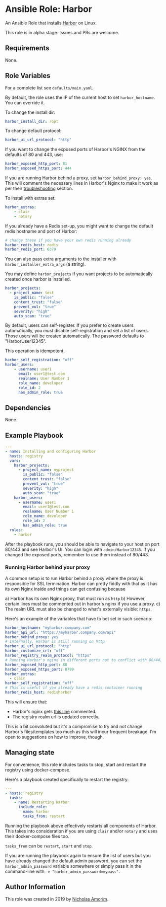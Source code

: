 # Ansible Role: Harbor

An Ansible Role that installs [Harbor](https://github.com/goharbor/harbor) on Linux.

This role is in alpha stage. Issues and PRs are welcome.

## Requirements

None.

## Role Variables

For a complete list see `defaults/main.yaml`.

By default, the role uses the IP of the current host to set `harbor_hostname`. You can override it.

To change the install dir:

```yaml
harbor_install_dir: /opt
```

To change default protocol:

```yaml
harbor_ui_url_protocol: "http"
```

If you want to change the exposed ports of Harbor's NGINX from the defaults of 80 and 443, use:

```yaml
harbor_exposed_http_port: 81
harbor_exposed_https_port: 444
```

If you are running Harbor behind a proxy, set `harbor_behind_proxy: yes`. This will comment the necessary lines in Harbor's Nginx to make it work as per their [troubleshooting](https://github.com/vmware/harbor/blob/master/docs/installation_guide.md#troubleshooting) section.

To install with extras set:

```yaml
harbor_extras:
    - clair
    - notary
```

If you already have a Redis set-up, you might want to change the default redis hostname and port of Harbor:

```yaml
# change these if you have your own redis running already
harbor_redis_host: redis
harbor_redis_port: 6379
```

You can also pass extra arguments to the installer with `harbor_installer_extra_args` (a string).

You may define `harbor_projects` if you want projects to be automatically created once harbor is installed.

```yaml
harbor_projects:
  - project_name: test
    is_public: "false"
    content_trust: "false"
    prevent_vul: "true"
    severity: "high"
    auto_scan: "true"
```


By default, users can self-register. If you prefer to create users automatically, you _must_ disable self-registration and set a list of users. Those users will be created automatically. The password defaults to "HarborUser12345".

This operation is idempotent.

```yaml
harbor_self_registration: "off"
harbor_users:
    - username: user1
      email: user1@test.com
      realname: User Number 1
      role_name: developer
      role_id: 2
      has_admin_role: true
```

## Dependencies

None.

## Example Playbook

```yaml
---
- name: Installing and configuring Harbor
  hosts: registry
  vars:
    harbor_projects:
      - project_name: myproject
        is_public: "false"
        content_trust: "false"
        prevent_vul: "true"
        severity: "high"
        auto_scan: "true"
    harbor_users:
      - username: user1
        email: user1@test.com
        realname: User Number 1
        role_name: developer
        role_id: 2
        has_admin_role: true
  roles:
    - harbor
```

After the playbook runs, you should be able to navigate to your host on port 80/443 and see Harbor's UI. You can login with `admin/Harbor12345`. If you changed the exposed ports, remember to use them instead of 80/443.

### Running Harbor behind your proxy

A common setup is to run Harbor behind a proxy where the proxy is responsible for SSL termination. Harbor can pretty fiddly with that as it has its own Nginx inside and things can get confusing because

a) Harbor has its own Nginx proxy, that must run as `http`
b) However, certain lines must be commented out in harbor's nginx if you use a proxy.
c) The realm URL must also be changed to what's externally visible: `https`.

Here's an example of the variables that have to bet set in such scenario:

```yaml
harbor_hostname: "myharbor.company.com"
harbor_api_url: "https://myharbor.company.com/api"
harbor_behind_proxy: yes
# Internally, Harbor is still running on http
harbor_ui_url_protocol: "http"
harbor_customize_crt: "off"
harbor_registry_realm_protocol: "https"
# Running Harbor's nginx in different ports not to conflict with 80/443
harbor_exposed_http_port: 80
harbor_exposed_https_port: 8799
harbor_extras:
  - clair
harbor_self_registration: "off"
# This is useful if you already have a redis container running
harbor_redis_host: redisharbor
```

This will ensure that:

- Harbor's nginx gets [this line](https://github.com/goharbor/harbor/blob/master/docs/installation_guide.md#troubleshooting) commented.      
- The registry realm url is updated correctly.

This is a bit convoluted but it's a compromise to try and not change Harbor's files/templates too much as this will incur frequent breakage. I'm open to suggestions on how to improve, though.


## Managing state 

For convenience, this role includes tasks to stop, start and restart the registry using docker-compose.

Here's a playbook created specifically to restart the registry:

```yaml
---
- hosts: registry
  tasks:
    - name: Restarting Harbor
      include_role:
        name: harbor
        tasks_from: restart


```

Running the playbook above effectively restarts all components of Harbor. This takes into consideration if you are using `clair` and/or `notary` and uses their docker-compose files too.

`tasks_from` can be `restart`, `start` and `stop`.

If you are running the playbook again to ensure the list of users but you have already changed the default admin password, you can set the `harbor_admin_password` variable somewhere or simply pass it in the command-line with `-e "harbor_admin_password=mypass"`.

## Author Information

This role was created in 2019 by [Nicholas Amorim](https://github.com/nicholasamorim).

